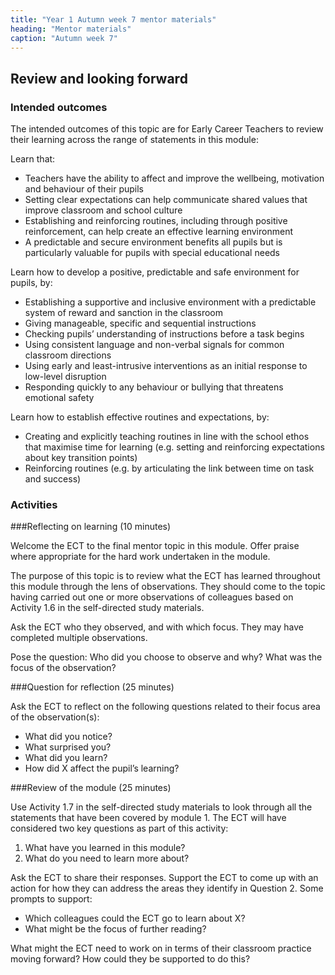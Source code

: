 ```yaml
---
title: "Year 1 Autumn week 7 mentor materials"
heading: "Mentor materials"
caption: "Autumn week 7"
---
```



## Review and looking forward

### Intended outcomes

The intended outcomes of this topic are for Early Career Teachers to review their learning across the range of statements in this module:

Learn that:

- Teachers have the ability to affect and improve the wellbeing, motivation and behaviour of their pupils
- Setting clear expectations can help communicate shared values that improve classroom and school culture
- Establishing and reinforcing routines, including through positive reinforcement, can help create an effective learning environment
- A predictable and secure environment benefits all pupils but is particularly valuable for pupils with special educational needs

Learn how to develop a positive, predictable and safe environment for pupils, by: 

- Establishing a supportive and inclusive environment with a predictable system of reward and sanction in the classroom
- Giving manageable, specific and sequential instructions
- Checking pupils’ understanding of instructions before a task begins 
- Using consistent language and non-verbal signals for common classroom directions 
- Using early and least-intrusive interventions as an initial response to low-level disruption 
- Responding quickly to any behaviour or bullying that threatens emotional safety

Learn how to establish effective routines and expectations, by: 

- Creating and explicitly teaching routines in line with the school ethos that maximise time for learning (e.g. setting and reinforcing expectations about key transition points) 
- Reinforcing routines (e.g. by articulating the link between time on task and success)


### Activities

###Reflecting on learning (10 minutes)

Welcome the ECT to the final mentor topic in this module. Offer praise where appropriate for the hard work undertaken in the module.

The purpose of this topic is to review what the ECT has learned throughout this module through the lens of observations. They should come to the topic having carried out one or more observations of colleagues based on Activity 1.6 in the self-directed study materials.

Ask the ECT who they observed, and with which focus. They may have completed multiple observations.

Pose the question: Who did you choose to observe and why? What was the focus of the observation?

###Question for reflection (25 minutes)

Ask the ECT to reflect on the following questions related to their focus area of the observation(s):

- What did you notice?
- What surprised you?
- What did you learn?
- How did X affect the pupil’s learning?

###Review of the module (25 minutes)

Use Activity 1.7 in the self-directed study materials to look through all the statements that have been covered by module 1. The ECT will have considered two key questions as part of this activity:

1. What have you learned in this module?
2. What do you need to learn more about?

Ask the ECT to share their responses. Support the ECT to come up with an action for how they can address the areas they identify in Question 2. Some prompts to support:

- Which colleagues could the ECT go to learn about X?
- What might be the focus of further reading?

What might the ECT need to work on in terms of their classroom practice moving forward? How could they be supported to do this?

                                                                                                                                                                                                                                                                                                                                                                                                                                                                                                                                                                                                                                                                                                                                                                                                                                                                                                                                      

